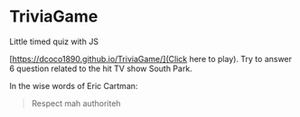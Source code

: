 # TriviaGame
Little timed quiz with JS

[https://dcoco1890.github.io/TriviaGame/](Click here to play). Try to answer 6 question related to the hit TV show South Park.

In the wise words of Eric Cartman:

> Respect mah authoriteh
